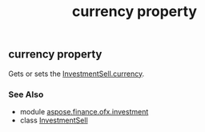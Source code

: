 ﻿---
title: currency property
second_title: Aspose.Finance for Python via .NET API References
description: 
type: docs
weight: 40
url: /python-net/aspose.finance.ofx.investment/investmentsell/currency/
is_root: false
---

## currency property


Gets or sets the [InvestmentSell.currency](/finance/python-net/aspose.finance.ofx.investment/investmentsell#currency).

### See Also
* module [aspose.finance.ofx.investment](../../)
* class [InvestmentSell](/finance/python-net/aspose.finance.ofx.investment/investmentsell)
